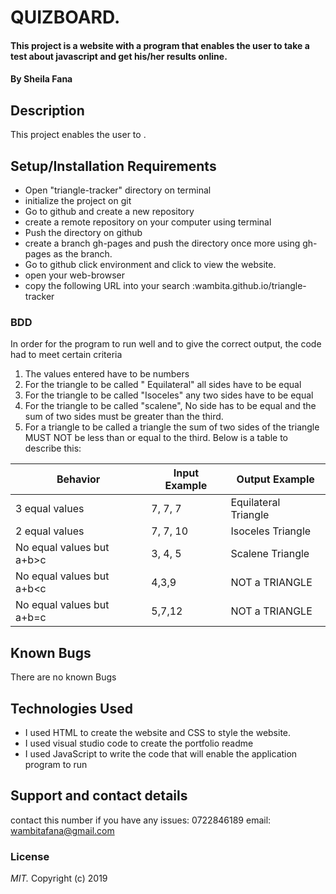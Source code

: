 # QUIZBOARD.
#### This project is a website with  a program that enables the user to take a test about javascript and get his/her results online.
#### By **Sheila Fana**
## Description
This project enables the user to .

## Setup/Installation Requirements 
* Open "triangle-tracker" directory on terminal 
* initialize the project on git
* Go to github and create a new repository
* create a remote repository on your computer using terminal
* Push the directory on github
* create a branch gh-pages and push the directory once more using gh-pages as the branch.
* Go to github click environment and click to view the website.
* open your web-browser
* copy the following URL into your search :wambita.github.io/triangle-tracker
### BDD
In order for the program to run well and to give the correct output, the code had to meet certain criteria
1. The values entered have to be numbers
2. For the triangle to be called " Equilateral" all sides have to be equal
3. For the triangle to be called "Isoceles" any two sides have to be equal
4. For the triangle to be called "scalene", No side has to be equal and the sum of two sides must be greater than the third.
5. For a triangle to be called a triangle the sum of two sides of the triangle MUST NOT be less than or equal to the third.
Below is a table to describe this:

Behavior                  | Input Example|  Output Example
------------------------  | -------------|  --------------
3 equal values            | 7, 7, 7      | Equilateral Triangle
2 equal values            | 7, 7, 10     | Isoceles Triangle
No equal values but a+b>c | 3, 4, 5      | Scalene Triangle
No equal values but a+b<c | 4,3,9        | NOT a TRIANGLE
No equal values but a+b=c | 5,7,12       |NOT a TRIANGLE
## Known Bugs
There are no known Bugs
## Technologies Used
* I used HTML to create the website and CSS to style the website.
* I used visual studio code to create the portfolio readme 
* I used JavaScript to write the code that will enable the application program to run
## Support and contact details
contact this number if you have any issues: 0722846189
email: wambitafana@gmail.com
### License
*MIT.*
Copyright (c) 2019
